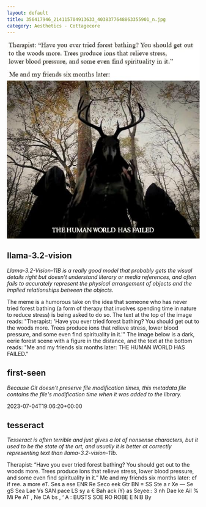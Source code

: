 ```yaml
---
layout: default
title: 356417946_214115704913633_4038377648863355901_n.jpg
category: Aesthetics - Cottagecore
---
```


<div markdown="0"><a href="356417946_214115704913633_4038377648863355901_n.jpg"><img class="photo" src="356417946_214115704913633_4038377648863355901_n.jpg" /></a>

<h2>llama-3.2-vision</h2>
<p><i>Llama-3.2-Vision-11B is a really good model that probably gets the visual details right but doesn't understand literary or media references, and often fails to accurately represent the physical arrangement of objects and the implied relationships between the objects.</i></p>
<p>The meme is a humorous take on the idea that someone who has never tried forest bathing (a form of therapy that involves spending time in nature to reduce stress) is being asked to do so. The text at the top of the image reads: &quot;Therapist: &#x27;Have you ever tried forest bathing? You should get out to the woods more. Trees produce ions that relieve stress, lower blood pressure, and some even find spirituality in it.&#x27;&quot; The image below is a dark, eerie forest scene with a figure in the distance, and the text at the bottom reads: &quot;Me and my friends six months later: THE HUMAN WORLD HAS FAILED.&quot;</p>

<h2>first-seen</h2>
<p><i>Because Git doesn't preserve file modification times, this metadata file contains the file's modification time when it was added to the library.</i></p>
<p>2023-07-04T19:06:20+00:00</p>

<h2>tesseract</h2>
<p><i>Tesseract is often terrible and just gives a lot of nonsense characters, but it used to be the state of the art, and usually it is better at correctly representing text than llama-3.2-vision-11b.</i></p>
<p>Therapist: “Have you ever tried forest bathing? You should get out to the woods more. Trees produce ions that relieve stress, lower blood pressure, and some even find spirituality in it.” Me and my friends six months later: ef if ree. a more eT. Ses a ese ENR Re Seco eek Gtr BN = SS Ste a r Xe — Se gS Sea Lae Vs SAN pace LS sy a € Bah ack iY) as Seyee:: 3 nh Dae ke Ail % Mi Pe AT , Ne CA bs , ‘ A : BUSTS SOE RO ROBE E NIB By</p>

</div>

